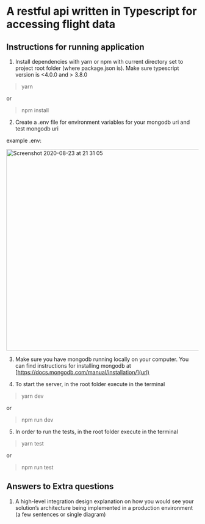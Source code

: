 # A restful api written in Typescript for accessing flight data



## Instructions for running application
1. Install dependencies with yarn or npm with current directory set to project root folder (where package.json is). Make sure typescript version is <4.0.0 and > 3.8.0
> yarn

or

> npm install

2. Create a .env file for environment variables for your mongodb uri and test mongodb uri

example .env:

<img width="526" alt="Screenshot 2020-08-23 at 21 31 05" src="https://user-images.githubusercontent.com/46464571/90980885-2d818f80-e588-11ea-98bb-43f8d0ade195.png">

3. Make sure you have mongodb running locally on your computer. You can find instructions for installing mongodb at [https://docs.mongodb.com/manual/installation/](url)

4. To start the server, in the root folder execute in the terminal

> yarn dev

or

> npm run dev

5. In order to run the tests, in the root folder execute in the terminal

> yarn test

or

> npm run test

## Answers to Extra questions

1. A high-level integration design explanation on how you would see your solution’s architecture
being implemented in a production environment (a few sentences or single diagram)

